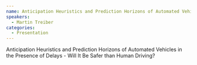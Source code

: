 ```yaml
--- 
name: Anticipation Heuristics and Prediction Horizons of Automated Vehicles in the Presence of Delays - Will It Be Safer than Human Driving? 
speakers: 
  - Martin Treiber 
categories:
  - Presentation
---
```


Anticipation Heuristics and Prediction Horizons of Automated Vehicles in the Presence of Delays - Will It Be Safer than Human Driving?